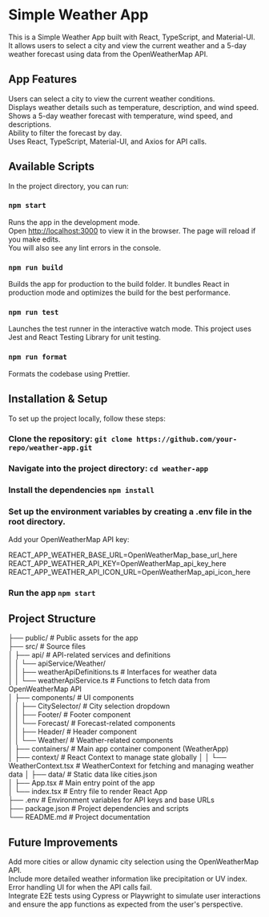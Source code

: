 # Simple Weather App
This is a Simple Weather App built with React, TypeScript, and Material-UI. It allows users to select a city and view the current weather and a 5-day weather forecast using data from the OpenWeatherMap API.

## App Features
Users can select a city to view the current weather conditions.\
Displays weather details such as temperature, description, and wind speed.\
Shows a 5-day weather forecast with temperature, wind speed, and descriptions.\
Ability to filter the forecast by day.\
Uses React, TypeScript, Material-UI, and Axios for API calls.

## Available Scripts

In the project directory, you can run:

### `npm start`

Runs the app in the development mode.\
Open [http://localhost:3000](http://localhost:3000) to view it in the browser.
The page will reload if you make edits.\
You will also see any lint errors in the console.

### `npm run build`

Builds the app for production to the build folder. It bundles React in production mode and optimizes the build for the best performance.

### `npm run test`
Launches the test runner in the interactive watch mode. This project uses Jest and React Testing Library for unit testing.

### `npm run format`
Formats the codebase using Prettier.


## Installation & Setup
To set up the project locally, follow these steps:

### Clone the repository: `git clone https://github.com/your-repo/weather-app.git`

### Navigate into the project directory: `cd weather-app`

### Install the dependencies `npm install`

### Set up the environment variables by creating a .env file in the root directory. 
Add your OpenWeatherMap API key:

REACT_APP_WEATHER_BASE_URL=OpenWeatherMap_base_url_here\
REACT_APP_WEATHER_API_KEY=OpenWeatherMap_api_key_here\
REACT_APP_WEATHER_API_ICON_URL=OpenWeatherMap_api_icon_here

### Run the app `npm start`

## Project Structure
├── public/              # Public assets for the app\
├── src/                 # Source files\
│   ├── api/             # API-related services and definitions\
│   │   └── apiService/Weather/\
│   │       ├── weatherApiDefinitions.ts    # Interfaces for weather data\
│   │       └── weatherApiService.ts        # Functions to fetch data from OpenWeatherMap API\
│   ├── components/      # UI components\
│   │   ├── CitySelector/ # City selection dropdown\
│   │   ├── Footer/      # Footer component\
│   │   └── Forecast/    # Forecast-related components\
│   │   ├── Header/      # Header component\
│   │   └── Weather/     # Weather-related components\
│   ├── containers/      # Main app container component (WeatherApp)\
│   ├── context/         # React Context to manage state globally
│   │   └── WeatherContext.tsx  # WeatherContext for fetching and managing weather data
│   ├── data/            # Static data like cities.json\
│   ├── App.tsx          # Main entry point of the app\
│   └── index.tsx        # Entry file to render React App\
├── .env                 # Environment variables for API keys and base URLs\
├── package.json         # Project dependencies and scripts\
└── README.md            # Project documentation

## Future Improvements
Add more cities or allow dynamic city selection using the OpenWeatherMap API.\
Include more detailed weather information like precipitation or UV index.\
Error handling UI for when the API calls fail.\
Integrate E2E tests using Cypress or Playwright to simulate user interactions and ensure the app functions as expected from the user's perspective.

